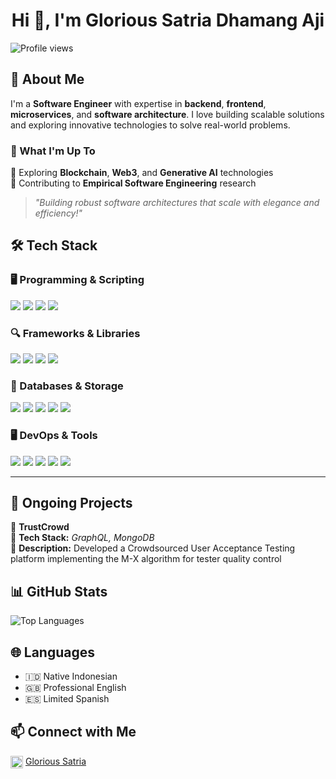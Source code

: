 <h1 align="center">Hi 👋, I'm Glorious Satria Dhamang Aji</h1>

<p align="left">
  <img src="https://komarev.com/ghpvc/?username=satriadhm&label=Profile%20views&color=0e75b6&style=flat" alt="Profile views" />
</p>

## 🚀 About Me  
I'm a **Software Engineer** with expertise in **backend**, **frontend**, **microservices**, and **software architecture**.
I love building scalable solutions and exploring innovative technologies to solve real-world problems.

### 📌 What I'm Up To  
🔹 Exploring **Blockchain**, **Web3**, and **Generative AI** technologies  
🔹 Contributing to **Empirical Software Engineering** research

> *"Building robust software architectures that scale with elegance and efficiency!"*  

## 🛠 Tech Stack

### 🖥 Programming & Scripting
![](https://img.shields.io/badge/TypeScript-3178C6?style=for-the-badge&logo=typescript&logoColor=white)
![](https://img.shields.io/badge/.NET-512BD4?style=for-the-badge&logo=dotnet&logoColor=white)
![](https://img.shields.io/badge/Java-ED8B00?style=for-the-badge&logo=java&logoColor=white)
![](https://img.shields.io/badge/Go-00ADD8?style=for-the-badge&logo=go&logoColor=white)

### 🔍 Frameworks & Libraries
![](https://img.shields.io/badge/Next.js-000000?style=for-the-badge&logo=nextdotjs&logoColor=white)
![](https://img.shields.io/badge/NestJS-E0234E?style=for-the-badge&logo=nestjs&logoColor=white)
![](https://img.shields.io/badge/Echo-00ADD8?style=for-the-badge&logo=go&logoColor=white)
![](https://img.shields.io/badge/.NET-512BD4?style=for-the-badge&logo=dotnet&logoColor=white)

### 💾 Databases & Storage
![](https://img.shields.io/badge/PostgreSQL-316192?style=for-the-badge&logo=postgresql&logoColor=white)
![](https://img.shields.io/badge/MySQL-005C84?style=for-the-badge&logo=mysql&logoColor=white)
![](https://img.shields.io/badge/MongoDB-4EA94B?style=for-the-badge&logo=mongodb&logoColor=white)
![](https://img.shields.io/badge/Firebase-FFCA28?style=for-the-badge&logo=firebase&logoColor=black)
![](https://img.shields.io/badge/Redis-DC382D?style=for-the-badge&logo=redis&logoColor=white)

### 🖥️ DevOps & Tools
![](https://img.shields.io/badge/Docker-2CA5E0?style=for-the-badge&logo=docker&logoColor=white)
![](https://img.shields.io/badge/Postman-FF6C37?style=for-the-badge&logo=postman&logoColor=white)
![](https://img.shields.io/badge/JMeter-D22128?style=for-the-badge&logo=apache-jmeter&logoColor=white)
![](https://img.shields.io/badge/Linux-FCC624?style=for-the-badge&logo=linux&logoColor=black)
![](https://img.shields.io/badge/Jira-0052CC?style=for-the-badge&logo=jira&logoColor=white)

---

## 📌 Ongoing Projects  
🚧 **TrustCrowd**  
🔹 **Tech Stack:** _GraphQL, MongoDB_  
🔹 **Description:** Developed a Crowdsourced User Acceptance Testing platform implementing the M-X algorithm for tester quality control


## 📊 GitHub Stats
<p>
  <img src="https://github-readme-stats.vercel.app/api/top-langs/?username=satriadhm&theme=dark&hide_border=false&include_all_commits=true&count_private=false&layout=compact" alt="Top Languages" />
</p>

## 🌐 Languages
- 🇮🇩 Native Indonesian
- 🇬🇧 Professional English
- 🇪🇸 Limited Spanish

## 📫 Connect with Me  
[<img align="center" src="https://cdn.jsdelivr.net/npm/simple-icons@v5/icons/linkedin.svg" alt="LinkedIn" height="20px" width="20px" />](https://www.linkedin.com/in/gloriousatria/) [Glorious Satria](https://www.linkedin.com/in/gloriousatria/)  

